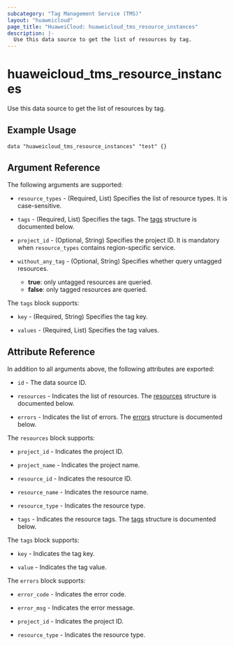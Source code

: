 ```yaml
---
subcategory: "Tag Management Service (TMS)"
layout: "huaweicloud"
page_title: "HuaweiCloud: huaweicloud_tms_resource_instances"
description: |-
  Use this data source to get the list of resources by tag.
---
```


# huaweicloud_tms_resource_instances

Use this data source to get the list of resources by tag.

## Example Usage

```hcl
data "huaweicloud_tms_resource_instances" "test" {}
```

## Argument Reference

The following arguments are supported:

* `resource_types` - (Required, List) Specifies the list of resource types. It is case-sensitive.

* `tags` - (Required, List) Specifies the tags.
  The [tags](#tags_struct) structure is documented below.

* `project_id` - (Optional, String) Specifies the project ID. It is mandatory when `resource_types` contains region-specific
  service.

* `without_any_tag` - (Optional, String) Specifies whether query untagged resources.
  + **true**: only untagged resources are queried.
  + **false**: only tagged resources are queried.

<a name="tags_struct"></a>
The `tags` block supports:

* `key` - (Required, String) Specifies the tag key.

* `values` - (Required, List) Specifies the tag values.

## Attribute Reference

In addition to all arguments above, the following attributes are exported:

* `id` - The data source ID.

* `resources` - Indicates the list of resources.
  The [resources](#resources_struct) structure is documented below.

* `errors` - Indicates the list of errors.
  The [errors](#errors_struct) structure is documented below.

<a name="resources_struct"></a>
The `resources` block supports:

* `project_id` - Indicates the project ID.

* `project_name` - Indicates the project name.

* `resource_id` - Indicates the resource ID.

* `resource_name` - Indicates the resource name.

* `resource_type` - Indicates the resource type.

* `tags` - Indicates the resource tags.
  The [tags](#resources_tags_struct) structure is documented below.

<a name="resources_tags_struct"></a>
The `tags` block supports:

* `key` - Indicates the tag key.

* `value` - Indicates the tag value.

<a name="errors_struct"></a>
The `errors` block supports:

* `error_code` - Indicates the error code.

* `error_msg` - Indicates the error message.

* `project_id` - Indicates the project ID.

* `resource_type` - Indicates the resource type.
